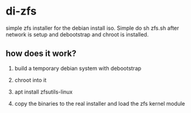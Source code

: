 # di-zfs

simple zfs installer for the debian install iso. Simple do sh zfs.sh after network is setup and debootstrap and chroot is installed.

## how does it work?

1) build a temporary debian system with debootstrap

2) chroot into it

3) apt install zfsutils-linux

4) copy the binaries to the real installer and load the zfs kernel module
